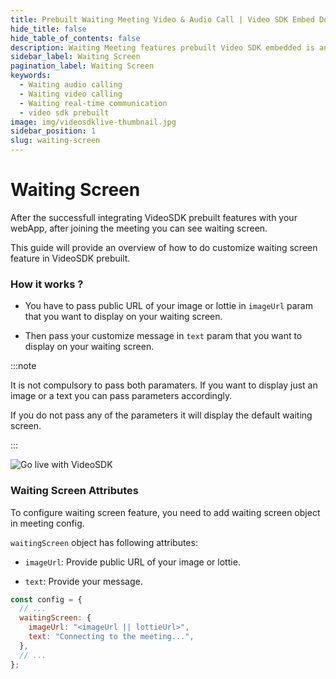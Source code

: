 ```yaml
---
title: Prebuilt Waiting Meeting Video & Audio Call | Video SDK Embed Docs
hide_title: false
hide_table_of_contents: false
description: Waiting Meeting features prebuilt Video SDK embedded is an easy-to-use video calling API. Video SDK Prebuilt makes it easy for developers to add video calls 10 in minutes to any website or app.
sidebar_label: Waiting Screen
pagination_label: Waiting Screen
keywords:
  - Waiting audio calling
  - Waiting video calling
  - Waiting real-time communication
  - video sdk prebuilt
image: img/videosdklive-thumbnail.jpg
sidebar_position: 1
slug: waiting-screen
---
```


# Waiting Screen

After the successfull integrating VideoSDK prebuilt features with your webApp, after joining the meeting you can see waiting screen.

This guide will provide an overview of how to do customize waiting screen feature in VideoSDK prebuilt.

### How it works ?

- You have to pass public URL of your image or lottie in `imageUrl` param that you want to display on your waiting screen.

- Then pass your customize message in `text` param that you want to display on your waiting screen.

:::note

It is not compulsory to pass both paramaters. If you want to display just an image or a text you can pass parameters accordingly.

If you do not pass any of the parameters it will display the default waiting screen.

:::

![Go live with VideoSDK](/img/prebuilt/waiting-screen.png)

### Waiting Screen Attributes

To configure waiting screen feature, you need to add waiting screen object in meeting config.

`waitingScreen` object has following attributes:

- `imageUrl`: Provide public URL of your image or lottie.

- `text`: Provide your message.

```js title="index.html"
const config = {
  // ...
  waitingScreen: {
    imageUrl: "<imageUrl || lottieUrl>",
    text: "Connecting to the meeting...",
  },
  // ...
};
```
